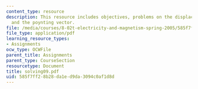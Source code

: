 ```yaml
---
content_type: resource
description: This resource includes objectives, problems on the displacement current
  and the poynting vector.
file: /media/courses/8-02t-electricity-and-magnetism-spring-2005/585f7ff28b28da1ed9da3094c0af1d8d_solving09.pdf
file_type: application/pdf
learning_resource_types:
- Assignments
ocw_type: OCWFile
parent_title: Assignments
parent_type: CourseSection
resourcetype: Document
title: solving09.pdf
uid: 585f7ff2-8b28-da1e-d9da-3094c0af1d8d
---
```

